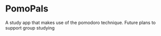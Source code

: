 # PomoPals
A study app that makes use of the pomodoro technique. Future plans to support group studying